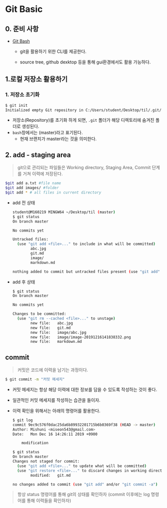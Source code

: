 # Git Basic

## 0. 준비 사항



* [Git Bash]([https://gitforwindows.org/])
  * git을 활용하기 위한 CLI를 제공한다.
  
  * source tree, github dexktop 등을 통해 gui환경에서도 활용 가능하다.
  
    

## 1.로컬 저장소 활용하기
### 1. 저장소 초기화

```bash
$ git init
Initialized empty Git repository in C:/Users/student/Desktop/til/.git/

```

* 저장소(Repository)를 초기화 하게 되면, `.git` 폴더가 해당 디렉토리에 숨겨진 폴더로 생성된다.
* `bash`창에서는 (master)라고 표기된다.
  * 현재 브랜치가 master라는 것을 의미한다.



## 2. add - staging area

> git으로 관리되는 파일들은 Working directory, Staging Area, Commit 단계를 거쳐 이력에 저장된다.

```bash
$git add a.txt #file name
$git add images/ #folder
$git add * # all files in current directory
```

* add 전 상태

  ```bash
  student@M160219 MINGW64 ~/Desktop/til (master)
  $ git status
  On branch master
  
  No commits yet
  
  Untracked files:
    (use "git add <file>..." to include in what will be committed)
          abc.jpg
          git.md
          image/
          markdown.md
  
  nothing added to commit but untracked files present (use "git add" to track)
  
  ```

* add 후 상태

  ```bash
  $ git status
  On branch master
  
  No commits yet
  
  Changes to be committed:
    (use "git rm --cached <file>..." to unstage)
          new file:   abc.jpg
          new file:   git.md
          new file:   image/abc.jpg
          new file:   image/image-20191216141838332.png
          new file:   markdown.md
  
  ```

## commit

>  커밋은 코드에 이력을 남기는 과정이다.

```bash
$ git commit -m "커밋 메세지"
```

* 커밋 메세지는 항상 해당 이력에 대한 정보를 담을 수 있도록 작성하는 것이 좋다.

* 일관적인 커밋 메세지를 작성하는 습관을 들이자.

* 이력 확인을 위해서는 아래의 명령어를 활용한다.

  ```bash
  $ git log
  commit 9ec9c576f0dac25da6b89932201715b6b0369f38 (HEAD -> master)
  Author: Mishuni <miseon543@gmail.com>
  Date:   Mon Dec 16 14:26:11 2019 +0900
  
      modification
  ```

  ```bash
  $ git status
  On branch master
  Changes not staged for commit:
    (use "git add <file>..." to update what will be committed)
    (use "git restore <file>..." to discard changes in working directory)
          modified:   git.md
  
  no changes added to commit (use "git add" and/or "git commit -a")
  ```

  

> 항상 status 명령어를 통해 git의 상태를 확인하자 (commit 이후에는 log 명령어를 통해 이력들을 확인하자)


